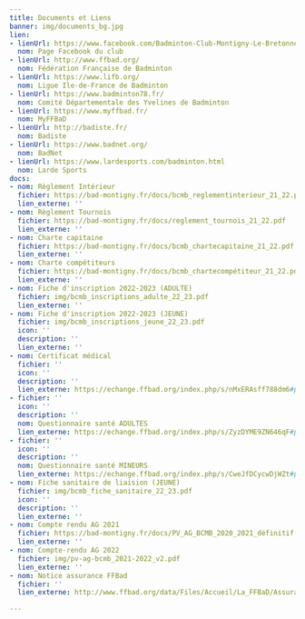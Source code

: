 ```yaml
---
title: Documents et Liens
banner: img/documents_bg.jpg
lien:
- lienUrl: https://www.facebook.com/Badminton-Club-Montigny-Le-Bretonneux-BCMB-1401352533418811/?ref=bookmarks
  nom: Page Facebook du club
- lienUrl: http://www.ffbad.org/
  nom: Fédération Française de Badminton
- lienUrl: https://www.lifb.org/
  nom: Ligue Ile-de-France de Badminton
- lienUrl: https://www.badminton78.fr/
  nom: Comité Départementale des Yvelines de Badminton
- lienUrl: https://www.myffbad.fr/
  nom: MyFFBaD
- lienUrl: http://badiste.fr/
  nom: Badiste
- lienUrl: https://www.badnet.org/
  nom: BadNet
- lienUrl: https://www.lardesports.com/badminton.html
  nom: Larde Sports
docs:
- nom: Règlement Intérieur
  fichier: https://bad-montigny.fr/docs/bcmb_reglementinterieur_21_22.pdf
  lien_externe: ''
- nom: Règlement Tournois
  fichier: https://bad-montigny.fr/docs/reglement_tournois_21_22.pdf
  lien_externe: ''
- nom: Charte capitaine
  fichier: https://bad-montigny.fr/docs/bcmb_chartecapitaine_21_22.pdf
  lien_externe: ''
- nom: Charte compétiteurs
  fichier: https://bad-montigny.fr/docs/bcmb_chartecompétiteur_21_22.pdf
  lien_externe: ''
- nom: Fiche d'inscription 2022-2023 (ADULTE)
  fichier: img/bcmb_inscriptions_adulte_22_23.pdf
  lien_externe: ''
- nom: Fiche d'inscription 2022-2023 (JEUNE)
  fichier: img/bcmb_inscriptions_jeune_22_23.pdf
  icon: ''
  description: ''
  lien_externe: ''
- nom: Certificat médical
  fichier: ''
  icon: ''
  description: ''
  lien_externe: https://echange.ffbad.org/index.php/s/nMxERAsff788dm6#pdfviewer
- fichier: ''
  icon: ''
  description: ''
  nom: Questionnaire santé ADULTES
  lien_externe: https://echange.ffbad.org/index.php/s/ZyzDYME9ZN646qF#pdfviewer
- fichier: ''
  icon: ''
  description: ''
  nom: Questionnaire santé MINEURS
  lien_externe: https://echange.ffbad.org/index.php/s/CweJfDCycwDjWZt#pdfviewer
- nom: Fiche sanitaire de liaision (JEUNE)
  fichier: img/bcmb_fiche_sanitaire_22_23.pdf
  icon: ''
  description: ''
  lien_externe: ''
- nom: Compte rendu AG 2021
  fichier: https://bad-montigny.fr/docs/PV_AG_BCMB_2020_2021_définitif.pdf
  lien_externe: ''
- nom: Compte-rendu AG 2022
  fichier: img/pv-ag-bcmb_2021-2022_v2.pdf
  lien_externe: ''
- nom: Notice assurance FFBad
  fichier: ''
  lien_externe: http://www.ffbad.org/data/Files/Accueil/La_FFBaD/Assurance/FFBAD_-_Individuelle_Accident_2021-2022_-_Garanties_de_base_-_Options_IA.pdf

---
```

